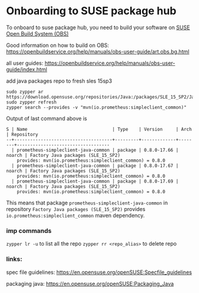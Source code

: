 # Onboarding to SUSE package hub



To onboard to suse package hub, you need to build your software on [SUSE Open Build System (OBS)](https://build.opensuse.org/)

Good information on how to build on OBS: https://openbuildservice.org/help/manuals/obs-user-guide/art.obs.bg.html

all user guides: https://openbuildservice.org/help/manuals/obs-user-guide/index.html



add java packages repo to fresh sles 15sp3

```
sudo zypper ar https://download.opensuse.org/repositories/Java:/packages/SLE_15_SP2/Java:packages.repo
sudo zypper refresh
zypper search --provides -v "mvn(io.prometheus:simpleclient_common)"
```

Output of last command above is 

```
S | Name                                | Type    | Version     | Arch   | Repository
--+-------------------------------------+---------+-------------+--------+-----------------------------------
  | prometheus-simpleclient-java-common | package | 0.8.0-17.66 | noarch | Factory Java packages (SLE_15_SP2)
    provides: mvn(io.prometheus:simpleclient_common) = 0.8.0
  | prometheus-simpleclient-java-common | package | 0.8.0-17.67 | noarch | Factory Java packages (SLE_15_SP2)
    provides: mvn(io.prometheus:simpleclient_common) = 0.8.0
  | prometheus-simpleclient-java-common | package | 0.8.0-17.69 | noarch | Factory Java packages (SLE_15_SP2)
    provides: mvn(io.prometheus:simpleclient_common) = 0.8.0
```

This means that package `prometheus-simpleclient-java-common` in repository `Factory Java packages (SLE_15_SP2)` provides `io.prometheus:simpleclient_common` maven dependency.


### imp commands

`zypper lr -u` to list all the repo
`zypper rr <repo_alias>` to delete repo

### links:

spec file guidelines: https://en.opensuse.org/openSUSE:Specfile_guidelines

packaging java: https://en.opensuse.org/openSUSE:Packaging_Java
